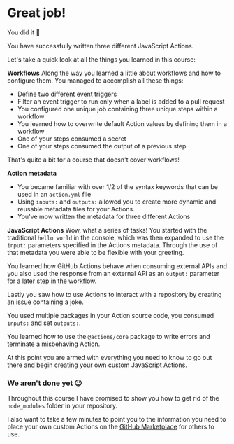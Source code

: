 # Great job!

You did it 🎉

You have successfully written three different JavaScript Actions.

Let's take a quick look at all the things you learned in this course:

**Workflows**
Along the way you learned a little about workflows and how to configure them. You managed to accomplish all these things:

- Define two different event triggers
- Filter an event trigger to run only when a label is added to a pull request
- You configured one unique job containing three unique steps within a workflow
- You learned how to overwrite default Action values by defining them in a workflow
- One of your steps consumed a secret
- One of your steps consumed the output of a previous step

That's quite a bit for a course that doesn't cover workflows!

**Action metadata**

- You became familiar with over 1/2 of the syntax keywords that can be used in an `action.yml` file
- Using `inputs:` and `outputs:` allowed you to create more dynamic and reusable metadata files for your Actions.
- You've mow written the metadata for three different Actions

**JavaScript Actions**
Wow, what a series of tasks! You started with the traditional `hello world` in the console, which was then expanded to use the `input:` parameters specified in the Actions metadata. Through the use of that metadata you were able to be flexible with your greeting.

You learned how GitHub Actions behave when consuming external APIs and you also used the response from an external API as an `output:` parameter for a later step in the workflow.

Lastly you saw how to use Actions to interact with a repository by creating an issue containing a joke.

You used multiple packages in your Action source code, you consumed `inputs:` and set `outputs:`.

You learned how to use the `@actions/core` package to write errors and terminate a misbehaving Action.

At this point you are armed with everything you need to know to go out there and begin creating your own custom JavaScript Actions.

### We aren't done yet 😉

Throughout this course I have promised to show you how to get rid of the `node_modules` folder in your repository.

I also want to take a few minutes to point you to the information you need to place your own custom Actions on the [GitHub Marketplace](https://github.com/marketplace?type=actions) for others to use.
